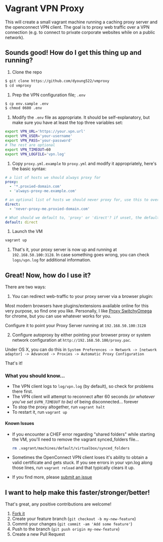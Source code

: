 
# Vagrant VPN Proxy

This will create a small vagrant machine running a caching proxy server and  the openconnect VPN client. The goal is to proxy web traffic over a VPN connection (e.g. to connect to private corporate websites while on a public network).

## Sounds good! How do I get this thing up and running?

1. Clone the repo

  ```sh
  $ git clone https://github.com/dyoung522/vmproxy
  $ cd vmproxy
  ```

1. Prep the VPN configuration file; `.env`

  ```sh
  $ cp env.sample .env
  $ chmod 0600 .env
  ```

1. Modify the `.env` file as appropriate. It should be self-explanatory, but make sure you have at least the top three variables set:

  ```sh
  export VPN_URL='https://your.vpn.url'
  export VPN_USER='your-username'
  export VPN_PASS='your-password'
  # The rest are optional
  export VPN_TIMEOUT=60
  export VPN_LOGFILE='vpn.log'
  ```

1. Copy `proxy.yml.example` to `proxy.yml` and modify it appropriately, here's the basic syntax:

  ```yaml
  # a list of hosts we should always proxy for
  proxy:
    - '*.proxied-domain.com'
    - 'always-proxy-me.example.com'

  # an optional list of hosts we should never proxy for, use this to override hosts in proxied domains
  direct:
    - 'never-proxy-me.proxied-domain.com'

  # What should we default to, 'proxy' or 'direct'? if unset, the default is 'direct'
  default: direct
  ```
  
1. Launch the VM

  ```sh
  vagrant up
  ```
  
1. That's it, your proxy server is now up and running at `192.168.50.100:3128`. In case something goes wrong, you can check `logs/vpn.log` for additional information.

## Great! Now, how do I use it?

There are two ways:

1. You can redirect web-traffic to your proxy server via a browser plugin:

  Most modern browsers have plugins/extensions available online for this very purpose, so find one you like. 
Personally, I like [Proxy SwitchyOmega](https://chrome.google.com/webstore/detail/proxy-switchyomega/padekgcemlokbadohgkifijomclgjgif) 
for chrome, but you can use whatever works for you.

  Configure it to point your Proxy Server running at `192.168.50.100:3128`

2. Configure autoproxy by either pointing your browser proxy or system network configuration at `http://192.168.50.100/proxy.pac`.

  Under OS X, you can do this in `System Preferences -> Network -> [network adaptor] -> Advanced -> Proxies -> Automatic Proxy Configuration`

That's it!

### What you should know...

- The VPN client logs to `log/vpn.log` (by default), so check for problems there first.
- The VPN client will attempt to reconnect after 60 seconds *(or whatever you've set `$VPN_TIMEOUT` to be)* of being disconnected... forever
- To stop the proxy altogether, run `vagrant halt`
- To restart it, run `vagrant up`

#### Known Issues

- If you encounter a CHEF error regarding "shared folders" while starting the VM, you'll need to
  remove the vagrant synced_folders file...

  ```sh
  rm .vagrant/machines/default/virtualbox/synced_folders
  ```
  
- Sometimes the OpenConnect VPN client loses it's ability to obtain a valid
  certificate and gets stuck. If you see errors in your vpn.log along those lines,
  run `vagrant reload` and that typically clears it up.

- If you find more, please [submit an issue](https://github.com/dyoung522/vmproxy/issues/new)
 
## I want to help make this faster/stronger/better!

That's great, any positive contributions are welcome!

1. [Fork it](https://github.com/dyoung522/vmproxy/fork)
2. Create your feature branch (`git checkout -b my-new-feature`)
3. Commit your changes (`git commit -am 'Add some feature'`)
4. Push to the branch (`git push origin my-new-feature`)
5. Create a new Pull Request
